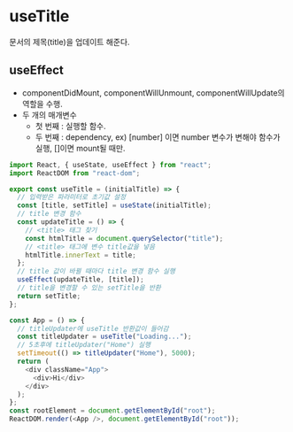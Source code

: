 # useTitle
문서의 제목(title)을 업데이트 해준다.
## useEffect
- componentDidMount, componentWillUnmount, componentWillUpdate의 역할을 수행.
- 두 개의 매개변수
  - 첫 번째 : 실행할 함수.
  - 두 번째 : dependency, ex) [number] 이면 number 변수가 변해야 함수가 실행, []이면 mount될 때만.
```js
import React, { useState, useEffect } from "react";
import ReactDOM from "react-dom";

export const useTitle = (initialTitle) => {
  // 입력받은 파라미터로 초기값 설정
  const [title, setTitle] = useState(initialTitle);
  // title 변경 함수
  const updateTitle = () => {
    // <title> 태그 찾기
    const htmlTitle = document.querySelector("title");
    // <title> 태그에 변수 title값을 넣음
    htmlTitle.innerText = title;
  };
  // title 값이 바뀔 때마다 title 변경 함수 실행
  useEffect(updateTitle, [title]);
  // title을 변경할 수 있는 setTitle을 반환
  return setTitle;
};

const App = () => {
  // titleUpdater에 useTitle 반환값이 들어감
  const titleUpdater = useTitle("Loading...");
  // 5초후에 titleUpdater("Home") 실행
  setTimeout(() => titleUpdater("Home"), 5000);
  return (
    <div className="App">
      <div>Hi</div>
    </div>
  );
};
const rootElement = document.getElementById("root");
ReactDOM.render(<App />, document.getElementById("root"));
```
